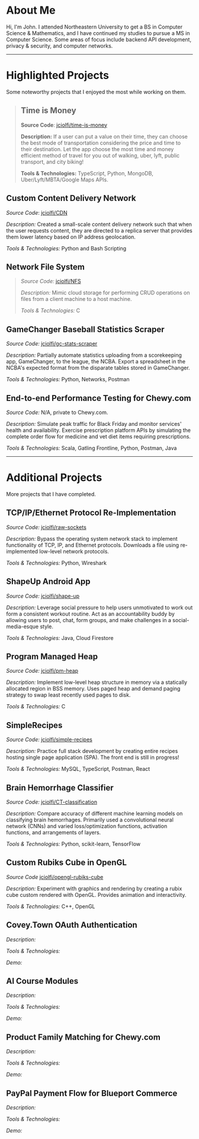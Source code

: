 # About Me
Hi, I'm John. I attended Northeastern University to get a BS in Computer Science & Mathematics, and I have continued my studies to pursue a MS in Computer Science. Some areas of focus include backend API development, privacy & security, and computer networks.

---

# Highlighted Projects
Some noteworthy projects that I enjoyed the most while working on them.

>## Time is Money
>**Source Code**: [jciolfi/time-is-money](https://github.com/jciolfi/time-is-money)
>
>**Description:** If a user can put a value on their time, they can choose the best mode of transportation considering the price and time to their destination. Let the app choose the most time and money efficient method of travel for you out of walking, uber, lyft, public transport, and city biking!
>
>**Tools & Technologies:** TypeScript, Python, MongoDB, Uber/Lyft/MBTA/Google Maps APIs.

## Custom Content Delivery Network
*Source Code*: [jciolfi/CDN](https://github.com/jciolfi/CDN)

*Description:* Created a small-scale content delivery network such that when the user requests content, they are directed to a replica server that provides them lower latency based on IP address geolocation.

*Tools & Technologies:* Python and Bash Scripting

## Network File System
>*Source Code:* [jciolfi/NFS](https://github.com/jciolfi/NFS)
>
>*Description:* Mimic cloud storage for performing CRUD operations on files from a client machine to a host machine.
>
>*Tools & Technologies:* C

## GameChanger Baseball Statistics Scraper
*Source Code:* [jciolfi/gc-stats-scraper](https://github.com/jciolfi/gc-stats-scraper)

*Description:* Partially automate statistics uploading from a scorekeeping app, GameChanger, to the league, the NCBA. Export a spreadsheet in the NCBA's expected format from the disparate tables stored in GameChanger.

*Tools & Technologies:* Python, Networks, Postman

## End-to-end Performance Testing for Chewy.com
*Source Code:* N/A, private to Chewy.com.

*Description:* Simulate peak traffic for Black Friday and monitor services' health and availability. Exercise prescription platform APIs by simulating the complete order flow for medicine and vet diet items requiring prescriptions.

*Tools & Technologies:* Scala, Gatling Frontline, Python, Postman, Java

--- 

# Additional Projects
More projects that I have completed.

## TCP/IP/Ethernet Protocol Re-Implementation
*Source Code:* [jciolfi/raw-sockets](https://github.com/jciolfi/raw-sockets/settings)

*Description:* Bypass the operating system network stack to implement functionality of TCP, IP, and Ethernet protocols. Downloads a file using re-implemented low-level network protocols.

*Tools & Technologies:* Python, Wireshark

## ShapeUp Android App
*Source Code:* [jciolfi/shape-up](https://github.com/jciolfi/shape-up)

*Description:* Leverage social pressure to help users unmotivated to work out form a consistent workout routine. Act as an accountability buddy by allowing users to post, chat, form groups, and make challenges in a social-media-esque style.

*Tools & Technologies:* Java, Cloud Firestore

## Program Managed Heap
*Source Code:* [jciolfi/pm-heap](https://github.com/jciolfi/pm-heap)

*Description:* Implement low-level heap structure in memory via a statically allocated region in BSS memory. Uses paged heap and demand paging strategy to swap least recently used pages to disk.

*Tools & Technologies:* C

## SimpleRecipes
*Source Code:* [jciolfi/simple-recipes](https://github.com/jciolfi/simple-recipes.git)

*Description:* Practice full stack development by creating entire recipes hosting single page application (SPA). The front end is still in progress!

*Tools & Technologies:* MySQL, TypeScript, Postman, React

## Brain Hemorrhage Classifier
*Source Code:* [jciolfi/CT-classification](https://github.com/jciolfi/CT-classification)

*Description:* Compare accuracy of different machine learning models on classifying brain hemorrhages. Primarily used a convolutional neural network (CNNs) and varied loss/optimization functions, activation functions, and arrangements of layers.

*Tools & Technologies:* Python, scikit-learn, TensorFlow

## Custom Rubiks Cube in OpenGL
*Source Code* [jciolfi/opengl-rubiks-cube](https://github.com/jciolfi/opengl-rubiks-cube.git)

*Description:* Experiment with graphics and rendering by creating a rubix cube custom rendered with OpenGL. Provides animation and interactivity.

*Tools & Technologies:* C++, OpenGL

## Covey.Town OAuth Authentication
*Description:*

*Tools & Technologies:*

*Demo:*

## AI Course Modules 
*Description:*

*Tools & Technologies:*

*Demo:*

## Product Family Matching for Chewy.com
*Description:*

*Tools & Technologies:*

*Demo:*

## PayPal Payment Flow for Blueport Commerce
*Description:*

*Tools & Technologies:*

*Demo:*
